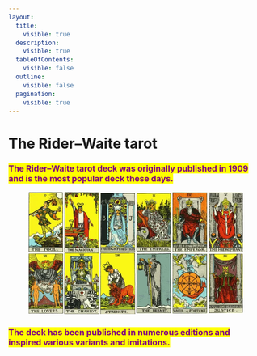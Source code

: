 ```yaml
---
layout:
  title:
    visible: true
  description:
    visible: true
  tableOfContents:
    visible: false
  outline:
    visible: false
  pagination:
    visible: true
---
```


# The Rider–Waite tarot

### <mark style="color:purple;">The Rider–Waite tarot deck was originally published in 1909 and is the most popular deck these days.</mark>&#x20;

<figure><img src="../../../../../.gitbook/assets/Rider-Waite-Smith_deck-213d7571db434c06b4a8e33c3e67123e.webp" alt=""><figcaption></figcaption></figure>

### <mark style="color:purple;">The deck has been published in numerous editions and inspired various variants and imitations.</mark>
